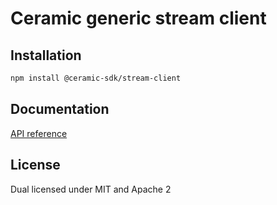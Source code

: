# Ceramic generic stream client

## Installation

```sh
npm install @ceramic-sdk/stream-client
```

## Documentation

[API reference](https://github.com/ceramicnetwork/rust-ceramic/tree/main/sdk/docs/@ceramic-sdk/stream-client)

## License

Dual licensed under MIT and Apache 2
